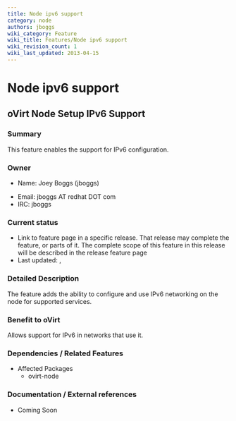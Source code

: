 ```yaml
---
title: Node ipv6 support
category: node
authors: jboggs
wiki_category: Feature
wiki_title: Features/Node ipv6 support
wiki_revision_count: 1
wiki_last_updated: 2013-04-15
---
```


# Node ipv6 support

## oVirt Node Setup IPv6 Support

### Summary

This feature enables the support for IPv6 configuration.

### Owner

*   Name: Joey Boggs (jboggs)

<!-- -->

*   Email: jboggs AT redhat DOT com
*   IRC: jboggs

### Current status

*   Link to feature page in a specific release. That release may complete the feature, or parts of it. The complete scope of this feature in this release will be described in the release feature page
*   Last updated: ,

### Detailed Description

The feature adds the ability to configure and use IPv6 networking on the node for supported services.

### Benefit to oVirt

Allows support for IPv6 in networks that use it.

### Dependencies / Related Features

*   Affected Packages
    -   ovirt-node

### Documentation / External references

*   Coming Soon




